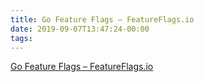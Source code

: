 ```yaml
---
title: Go Feature Flags – FeatureFlags.io
date: 2019-09-07T13:47:24-00:00
tags:
---
```


[Go Feature Flags – FeatureFlags.io](http://featureflags.io/go-feature-flags/)
